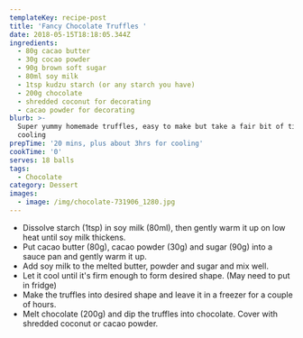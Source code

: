 ```yaml
---
templateKey: recipe-post
title: 'Fancy Chocolate Truffles '
date: 2018-05-15T18:18:05.344Z
ingredients:
  - 80g cacao butter
  - 30g cocao powder
  - 90g brown soft sugar
  - 80ml soy milk
  - 1tsp kudzu starch (or any starch you have)
  - 200g chocolate
  - shredded coconut for decorating
  - cacao powder for decorating
blurb: >-
  Super yummy homemade truffles, easy to make but take a fair bit of time due to
  cooling
prepTime: '20 mins, plus about 3hrs for cooling'
cookTime: '0'
serves: 18 balls
tags:
  - Chocolate
category: Dessert
images:
  - image: /img/chocolate-731906_1280.jpg
---
```

* Dissolve starch (1tsp) in soy milk (80ml), then gently warm it up on low heat until soy milk thickens.
* Put cacao butter (80g), cacao powder (30g) and sugar (90g) into a sauce pan and gently warm it up.
* Add soy milk to the melted butter, powder and sugar and mix well.
* Let it cool until it's firm enough to form desired shape. (May need to put in fridge)
* Make the truffles into desired shape and leave it in a freezer for a couple of hours.
* Melt chocolate (200g) and dip the truffles into chocolate. Cover with shredded coconut or cacao powder.
